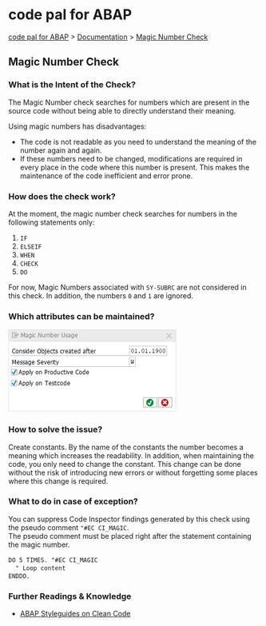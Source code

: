 # code pal for ABAP

[code pal for ABAP](../../README.md) > [Documentation](../check_documentation.md) > [Magic Number Check](magic-number.md)

## Magic Number Check

### What is the Intent of the Check?

The Magic Number check searches for numbers which are present in the source code without being able to directly understand their meaning.

Using magic numbers has disadvantages:

* The code is not readable as you need to understand the meaning of the number again and again.
* If these numbers need to be changed, modifications are required in every place in the code where this number is present. This makes the maintenance of the code inefficient and error prone.

### How does the check work?

At the moment, the magic number check searches for numbers in the following statements only:

1. `IF`
2. `ELSEIF`
3. `WHEN`
4. `CHECK`
5. `DO`

For now, Magic Numbers associated with `SY-SUBRC` are not considered in this check. In addition, the numbers `0` and `1` are ignored.

### Which attributes can be maintained?

![Attributes](./imgs/magic_number_usage.png)

### How to solve the issue?

Create constants. By the name of the constants the number becomes a meaning which increases the readability. In addition, when maintaining the code, you only need to change the constant. This change can be done without the risk of introducing new errors or without forgetting some places where this change is required.

### What to do in case of exception?

You can suppress Code Inspector findings generated by this check using the pseudo comment `"#EC CI_MAGIC`.  
The pseudo comment must be placed right after the statement containing the magic number.

```abap
DO 5 TIMES. "#EC CI_MAGIC
  " Loop content
ENDDO.
```

### Further Readings & Knowledge

* [ABAP Styleguides on Clean Code](https://github.com/SAP/styleguides/blob/master/clean-abap/CleanABAP.md#use-constants-instead-of-magic-numbers)
